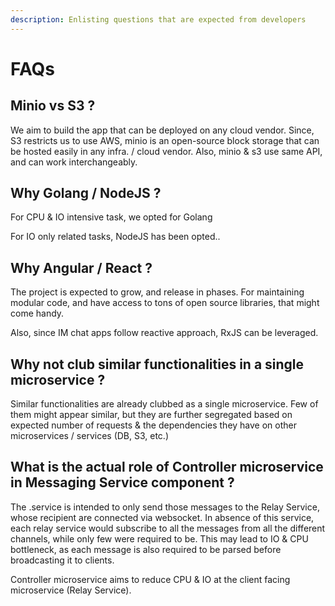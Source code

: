 ```yaml
---
description: Enlisting questions that are expected from developers
---
```


# FAQs

## Minio vs S3 ?

We aim to build the app that can be deployed on any cloud vendor. Since, S3 restricts us to use AWS, minio is an open-source block storage that can be hosted easily in any infra. / cloud vendor. Also, minio & s3 use same API, and can work interchangeably.

## Why Golang / NodeJS ?

For CPU & IO intensive task, we opted for Golang

For IO only related tasks, NodeJS has been opted..

## Why Angular / React ?

The project is expected to grow, and release in phases. For maintaining modular code, and have access to tons of open source libraries, that might come handy.

Also, since IM chat apps follow reactive approach, RxJS can be leveraged.

## Why not club similar functionalities in a single microservice ?

Similar functionalities are already clubbed as a single microservice. Few of them might appear similar, but they are further segregated based on expected number of requests & the dependencies they have on other microservices / services \(DB, S3, etc.\)

## What is the actual role of Controller microservice in Messaging Service component ?

The .service is intended to only send those messages to the Relay Service, whose recipient are connected via websocket. In absence of this service, each relay service would subscribe to all the messages from all the different channels, while only few were required to be. This may lead to IO & CPU bottleneck, as each message is also required to be parsed before broadcasting it to clients.

Controller microservice aims to reduce CPU & IO at the client facing microservice \(Relay Service\). 

   





